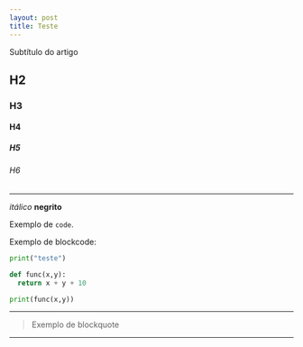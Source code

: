 ```yaml
---
layout: post
title: Teste
---
```


Subtítulo do artigo


## H2
### H3
#### H4
##### H5
###### H6

***

*itálico*
**negrito**

Exemplo de `code`.

Exemplo de blockcode:
```py
print("teste")

def func(x,y):
  return x + y + 10

print(func(x,y))
```

---


> Exemplo de blockquote



______________________
